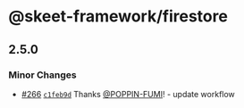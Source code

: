 # @skeet-framework/firestore

## 2.5.0

### Minor Changes

- [#266](https://github.com/elsoul/skeet/pull/266) [`c1feb9d`](https://github.com/elsoul/skeet/commit/c1feb9d3397d119e5a0f574770c22a4d9a8e41ad) Thanks [@POPPIN-FUMI](https://github.com/POPPIN-FUMI)! - update workflow
